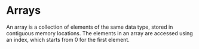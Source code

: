 # Arrays

An array is a collection of elements of the same data type, stored in contiguous memory locations. The elements in an array are accessed using an index, which starts from 0 for the first element.